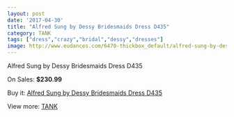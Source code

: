 ```yaml
---
layout: post
date: '2017-04-30'
title: "Alfred Sung by Dessy Bridesmaids Dress D435"
category: TANK
tags: ["dress","crazy","bridal","dessy","dresses"]
image: http://www.eudances.com/6470-thickbox_default/alfred-sung-by-dessy-bridesmaids-dress-d435.jpg
---
```

Alfred Sung by Dessy Bridesmaids Dress D435

On Sales: **$230.99**
<a href="https://www.eudances.com/en/tank/2363-alfred-sung-by-dessy-bridesmaids-dress-d435.html"><amp-img layout="responsive" width="600" height="600" src="//www.eudances.com/6470-thickbox_default/alfred-sung-by-dessy-bridesmaids-dress-d435.jpg" alt="Alfred Sung by Dessy Bridesmaids Dress D435 0" /></a>
<a href="https://www.eudances.com/en/tank/2363-alfred-sung-by-dessy-bridesmaids-dress-d435.html"><amp-img layout="responsive" width="600" height="600" src="//www.eudances.com/6471-thickbox_default/alfred-sung-by-dessy-bridesmaids-dress-d435.jpg" alt="Alfred Sung by Dessy Bridesmaids Dress D435 1" /></a>

Buy it: [Alfred Sung by Dessy Bridesmaids Dress D435](https://www.eudances.com/en/tank/2363-alfred-sung-by-dessy-bridesmaids-dress-d435.html "Alfred Sung by Dessy Bridesmaids Dress D435")

View more: [TANK](https://www.eudances.com/en/28-tank "TANK")